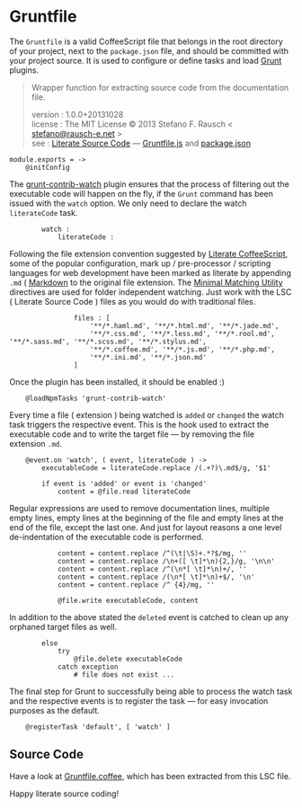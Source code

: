 # Gruntfile

The `Gruntfile` is a valid CoffeeScript file that belongs in the root directory of your project, next to the `package.json` file, and should be committed with your project source. It is used to configure or define tasks and load [Grunt][] plugins.

> Wrapper function for extracting source code from the documentation file.
>
> version : 1.0.0+20131028<br>
> license : The MIT License &copy; 2013 Stefano F. Rausch \< stefano@rausch-e.net ><br>
> see : [Literate Source Code][] — [Gruntfile.js][] and [package.json][]

    module.exports = ->
        @initConfig

The [grunt-contrib-watch][] plugin ensures that the process of filtering out the executable code will happen on the fly, if the `Grunt` command has been issued with the `watch` option. We only need to declare the watch `literateCode` task.

            watch :
                literateCode :

Following the file extension convention suggested by [Literate CoffeeScript][], some of the popular configuration, mark up / pre-processor / scripting languages for web development have been marked as literate by appending `.md` ( [Markdown](http://daringfireball.net/projects/markdown ) to the original file extension. The [Minimal Matching Utility][] directives are used for folder independent watching. Just work with the LSC ( Literate Source Code ) files as you would do with traditional files.

                    files : [
                        '**/*.haml.md', '**/*.html.md', '**/*.jade.md',
                        '**/*.css.md', '**/*.less.md', '**/*.rool.md', '**/*.sass.md', '**/*.scss.md', '**/*.stylus.md',
                        '**/*.coffee.md', '**/*.js.md', '**/*.php.md',
                        '**/*.ini.md', '**/*.json.md'
                    ]

Once the plugin has been installed, it should be enabled :)

        @loadNpmTasks 'grunt-contrib-watch'

Every time a file ( extension ) being watched is `added` or `changed` the watch task triggers the respective event. This is the hook used to extract the executable code and to write the target file — by removing the file extension `.md`.

        @event.on 'watch', ( event, literateCode ) ->
            executableCode = literateCode.replace /(.+?)\.md$/g, '$1'

            if event is 'added' or event is 'changed'
                content = @file.read literateCode

Regular expressions are used to remove documentation lines, multiple empty lines, empty lines at the beginning of the file and empty lines at the end of the file, except the last one. And just for layout reasons a one level de-indentation of the executable code is performed.

                content = content.replace /^(\t|\S)+.*?$/mg, ''
                content = content.replace /\n+([ \t]*\n){2,}/g, '\n\n'
                content = content.replace /^(\n*[ \t]*\n)+/, ''
                content = content.replace /(\n*[ \t]*\n)+$/, '\n'
                content = content.replace /^ {4}/mg, ''

                @file.write executableCode, content

In addition to the above stated the `deleted` event is catched to clean up any orphaned target files as well.

            else
                try
                    @file.delete executableCode
                catch exception
                    # file does not exist ...

The final step for Grunt to successfully being able to process the watch task and the respective events is to register the task — for easy invocation purposes as the default.

        @registerTask 'default', [ 'watch' ]

## Source Code

Have a look at [Gruntfile.coffee][], which has been extracted from this LSC file.

Happy literate source coding!

[Grunt]: http://gruntjs.com " The JavaScript Task Runner "
[grunt-contrib-watch]: https://github.com/gruntjs/grunt-contrib-watch " Kyle R. Young "
[Gruntfile.coffee]: Gruntfile.coffee
[Gruntfile.js]: Gruntfile.js.md
[Literate CoffeeScript]: http://coffeescript.org/#literate " Jeremy Ashkenas "
[Literate Source Code]: https://github.com/StefanoRausch/Literate-Source-Code " Stefano F. Rausch "
[Minimal Matching Utility]: https://github.com/isaacs/minimatch " Isaac Z. Schlueter "
[package.json]: package.json.md
